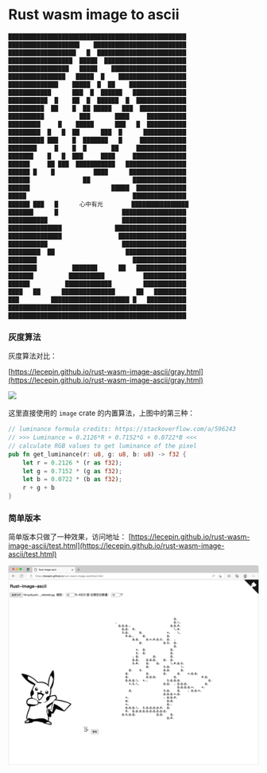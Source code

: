 # Rust wasm image to ascii

```
██████████████████████████████████████████████████
████████████████████    ██████████████████████████
███████████████████   █  █████████████████████████
██████████████████  █████  ███████████████████████
█████████████████   █████    █████████████████████
████████████████   █████  █    ███████████████████
██████████████    █████  █  ██    ████████████████
████████████      ███  █  ██████   ███████████████
███████████  █    ██  █  ██████  █  ██████████████
██████████  ██    █  ██ █████   ███  █████████████
██████████          ███       ████     ███████████
█████████     █    █████      ███   █  ███████████
█████████  █   █  ██      ███  █      ████████████
██████████ ███    █  ███████   █     █████████████
████████     █    █  █       ██     ██████████████
███████    █   █  ███     ████     ███████████████
██████     ██ ███  ███████████   █████████████████
██████ █    █           ████      ████████████████
██████               ██            ███████████████
██████                       █████  ██████████████
█████                              ███████████████
██████ ███   █      心中有光        ████████████████
███████      █                  ██████████████████
███████████                     ██████████████████
███████████████               ████████████████████
███████████████                ███████████████████
███████████                     ██████████████████
█████████  ██                    █████████████████
████████                           ███████████████
████████          ███████      ██   ██████████████
███████          ██████████           ████████████
██████          █████████████         ████████████
████   ██      ███████████████      ██   █████████
███         ██████████████████████ █   ███████████
██████████████████████████████████████████████████
██████████████████████████████████████████████████
```

### 灰度算法

灰度算法对比：

[https://lecepin.github.io/rust-wasm-image-ascii/gray.html](https://lecepin.github.io/rust-wasm-image-ascii/gray.html)

![](./docs/001.webp)

这里直接使用的 `image` crate 的内置算法，上图中的第三种：

```rust
// luminance formula credits: https://stackoverflow.com/a/596243
// >>> Luminance = 0.2126*R + 0.7152*G + 0.0722*B <<<
// calculate RGB values to get luminance of the pixel
pub fn get_luminance(r: u8, g: u8, b: u8) -> f32 {
    let r = 0.2126 * (r as f32);
    let g = 0.7152 * (g as f32);
    let b = 0.0722 * (b as f32);
    r + g + b
}
```

### 简单版本

简单版本只做了一种效果，访问地址： [https://lecepin.github.io/rust-wasm-image-ascii/test.html](https://lecepin.github.io/rust-wasm-image-ascii/test.html)

![](./docs/02.webp)